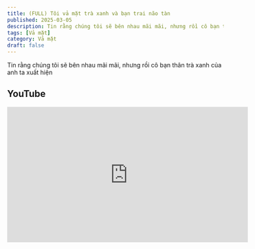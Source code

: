 ```yaml
---
title: (FULL) Tôi vả mặt trà xanh và bạn trai não tàn
published: 2025-03-05
description: Tin rằng chúng tôi sẽ bên nhau mãi mãi, nhưng rồi cô bạn thân trà xanh của anh ta xuất hiện
tags: [Vả mặt]
category: Vả mặt
draft: false
---
```


Tin rằng chúng tôi sẽ bên nhau mãi mãi, nhưng rồi cô bạn thân trà xanh của anh ta xuất hiện

## YouTube

<iframe width="560" height="315" src="https://www.youtube.com/embed/RdWpXleWQeY?si=nXcaMaxrTKTAw5wE" title="YouTube video player" frameborder="0" allow="accelerometer; autoplay; clipboard-write; encrypted-media; gyroscope; picture-in-picture; web-share" referrerpolicy="strict-origin-when-cross-origin" allowfullscreen></iframe>

